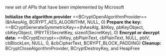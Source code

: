 
new set of APIs that have
been implemented by Microsoft

**Initialize the algorithm provider**
==BCryptOpenAlgorithmProvider==(&hAesAlg, BCRYPT_AES_ALGORITHM,
NULL, 0)
**Prepare the key:**
==BCryptGenerateSymmetricKey==(hAesAlg, &hKey, pbKeyObject,
cbKeyObject, (PBYTE)SecretKey, sizeof(SecretKey), 0)
**Encrypt or decrypt data:**
==BCryptEncrypt==(hKey, pbPlainText, cbPlainText, NULL, pbIV,
cbBlockLen, NULL, 0, &cbCipherText, BCRYPT_BLOCK_PADDING)
**Cleanup:**
BCryptCloseAlgorithmProvider, BCryptDestroyKey, and HeapFree
